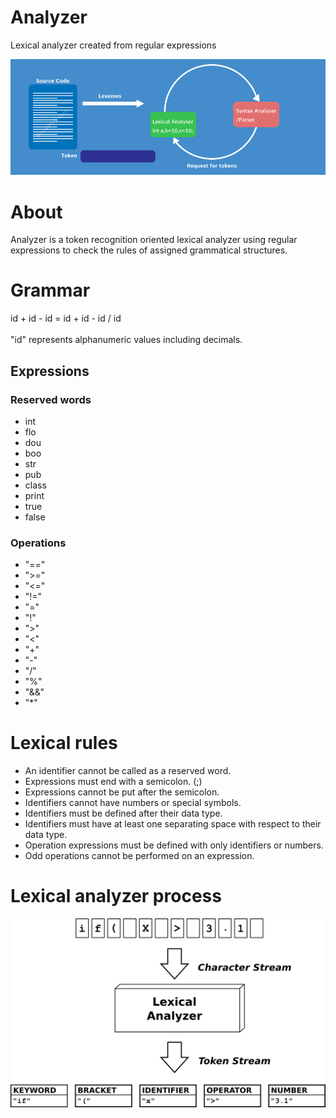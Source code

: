 # Analyzer
Lexical analyzer created from regular expressions

![Lexical-Analysis](docs/Lexical-Analysis.png)

# About
Analyzer is a token recognition oriented lexical analyzer using regular expressions to check the rules of assigned grammatical structures.

# Grammar
id + id - id = id + id - id / id <br/><br/>
"id" represents alphanumeric values including decimals.

## Expressions

### Reserved words
* int
* flo
* dou
* boo
* str
* pub
* class
* print
* true
* false

### Operations
* "=="
* ">="
* "<="
* "!="
* "="
* "!"
* ">"
* "<"
* "+"
* "-"
* "/"
* "%"
* "&&"
* "*"

# Lexical rules
* An identifier cannot be called as a reserved word.
* Expressions must end with a semicolon. (;)
* Expressions cannot be put after the semicolon.
* Identifiers cannot have numbers or special symbols.
* Identifiers must be defined after their data type.
* Identifiers must have at least one separating space with respect to their data type.
* Operation expressions must be defined with only identifiers or numbers.
* Odd operations cannot be performed on an expression.

# Lexical analyzer process
![Lexical-Analysis](docs/lexical-analysis-process.png)

